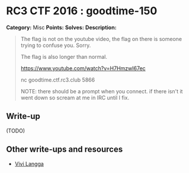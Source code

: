 # RC3 CTF 2016 : goodtime-150

**Category:** Misc
**Points:**
**Solves:**
**Description:**

> The flag is not on the youtube video, the flag on there is someone trying to confuse you. Sorry.
>
> The flag is also longer than normal.
>
> <https://www.youtube.com/watch?v=H7HmzwI67ec>
>
> nc goodtime.ctf.rc3.club 5866
>
> NOTE: there should be a prompt when you connect. if there isn't it went down so scream at me in IRC until I fix.

## Write-up

(TODO)

## Other write-ups and resources

* [Vivi Langga](http://blackmagicexploits.com/blog/ctf/misc/all/goodtime)
